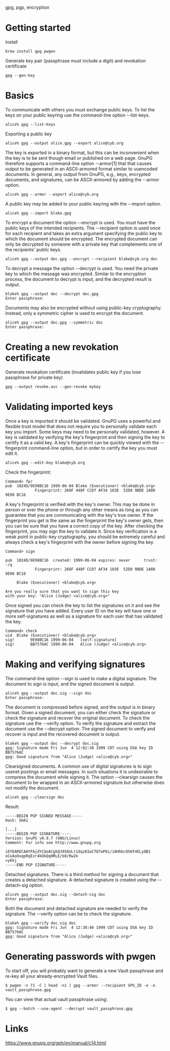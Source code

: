 gpg, pgp, encryption

# Getting started

Install 

    brew install gpg pwgen

Generate key pair (passphrase must include a digit) and revokation certificate

    gpg --gen-key

# Basics

To communicate with others you must exchange public keys. To list the keys on your public keyring use the command-line option --list-keys.

    alice% gpg --list-keys

Exporting a public key

    alice% gpg --output alice.gpg --export alice@cyb.org

The key is exported in a binary format, but this can be inconvenient when the key is to be sent though email or published on a web page. GnuPG therefore supports a command-line option --armor[1] that that causes output to be generated in an ASCII-armored format similar to uuencoded documents. In general, any output from GnuPG, e.g., keys, encrypted documents, and signatures, can be ASCII-armored by adding the --armor option.

    alice% gpg --armor --export alice@cyb.org

A public key may be added to your public keyring with the --import option.

    alice% gpg --import blake.gpg


To encrypt a document the option --encrypt is used. You must have the public keys of the intended recipients. The --recipient option is used once for each recipient and takes an extra argument specifying the public key to which the document should be encrypted. The encrypted document can only be decrypted by someone with a private key that complements one of the recipients' public keys.

    alice% gpg --output doc.gpg --encrypt --recipient blake@cyb.org doc

To decrypt a message the option --decrypt is used. You need the private key to which the message was encrypted. Similar to the encryption process, the document to decrypt is input, and the decrypted result is output.

    blake% gpg --output doc --decrypt doc.gpg
    Enter passphrase: 

Documents may also be encrypted without using public-key cryptography. Instead, only a symmetric cipher is used to encrypt the document.

    alice% gpg --output doc.gpg --symmetric doc
    Enter passphrase: 

# Creating a new revokation certificate

Generate revokation certificate (invalidates public key if you lose passphrase for private key)

    gpg --output revoke.asc --gen-revoke mykey

# Validating imported keys

Once a key is imported it should be validated. GnuPG uses a powerful and flexible trust model that does not require you to personally validate each key you import. Some keys may need to be personally validated, however. A key is validated by verifying the key's fingerprint and then signing the key to certify it as a valid key. A key's fingerprint can be quickly viewed with the --fingerprint command-line option, but in order to certify the key you must edit it.

    alice% gpg --edit-key blake@cyb.org

Check the fingerprint:

    Command> fpr
    pub  1024D/9E98BC16 1999-06-04 Blake (Executioner) <blake@cyb.org>
                 Fingerprint: 268F 448F CCD7 AF34 183E  52D8 9BDE 1A08 9E98 BC16

A key's fingerprint is verified with the key's owner. This may be done in person or over the phone or through any other means as long as you can guarantee that you are communicating with the key's true owner. If the fingerprint you get is the same as the fingerprint the key's owner gets, then you can be sure that you have a correct copy of the key.
After checking the fingerprint, you may sign the key to validate it. Since key verification is a weak point in public-key cryptography, you should be extremely careful and always check a key's fingerprint with the owner before signing the key.

    Command> sign
             
    pub  1024D/9E98BC16  created: 1999-06-04 expires: never      trust: -/q
                 Fingerprint: 268F 448F CCD7 AF34 183E  52D8 9BDE 1A08 9E98 BC16

         Blake (Executioner) <blake@cyb.org>

    Are you really sure that you want to sign this key
    with your key: "Alice (Judge) <alice@cyb.org>"

Once signed you can check the key to list the signatures on it and see the signature that you have added. Every user ID on the key will have one or more self-signatures as well as a signature for each user that has validated the key.

    Command> check
    uid  Blake (Executioner) <blake@cyb.org>
    sig!       9E98BC16 1999-06-04   [self-signature]
    sig!       BB7576AC 1999-06-04   Alice (Judge) <alice@cyb.org>


# Making and verifying signatures

The command-line option --sign is used to make a digital signature. The document to sign is input, and the signed document is output.

    alice% gpg --output doc.sig --sign doc
    Enter passphrase:

The document is compressed before signed, and the output is in binary format.
Given a signed document, you can either check the signature or check the signature and recover the original document. To check the signature use the --verify option. To verify the signature and extract the document use the --decrypt option. The signed document to verify and recover is input and the recovered document is output.

    blake% gpg --output doc --decrypt doc.sig
    gpg: Signature made Fri Jun  4 12:02:38 1999 CDT using DSA key ID BB7576AC
    gpg: Good signature from "Alice (Judge) <alice@cyb.org>"

Clearsigned documents. A common use of digital signatures is to sign usenet postings or email messages. In such situations it is undesirable to compress the document while signing it. The option --clearsign causes the document to be wrapped in an ASCII-armored signature but otherwise does not modify the document.

    alice% gpg --clearsign doc

Result:

    -----BEGIN PGP SIGNED MESSAGE-----
    Hash: SHA1

    [...]
    -----BEGIN PGP SIGNATURE-----
    Version: GnuPG v0.9.7 (GNU/Linux)
    Comment: For info see http://www.gnupg.org

    iEYEARECAAYFAjdYCQoACgkQJ9S6ULt1dqz6IwCfQ7wP6i/i8HhbcOSKF4ELyQB1
    oCoAoOuqpRqEzr4kOkQqHRLE/b8/Rw2k
    =y6kj
    -----END PGP SIGNATURE-----

Detached signatures. There is a third method for signing a document that creates a detached signature. A detached signature is created using the --detach-sig option.

    alice% gpg --output doc.sig --detach-sig doc
    Enter passphrase:

Both the document and detached signature are needed to verify the signature. The --verify option can be to check the signature.

    blake% gpg --verify doc.sig doc
    gpg: Signature made Fri Jun  4 12:38:46 1999 CDT using DSA key ID BB7576AC
    gpg: Good signature from "Alice (Judge) <alice@cyb.org>"


# Generating passwords with pwgen

To start off, you will probably want to generate a new Vault passphrase and re-key all your already-encrypted Vault files.

    $ pwgen -n 71 -C | head -n1 | gpg --armor --recipient GPG_ID -e -o vault_passphrase.gpg

You can view that actual vault passphrase using:

    $ gpg --batch --use-agent --decrypt vault_passphrase.gpg

# Links

https://www.gnupg.org/gph/en/manual/c14.html
